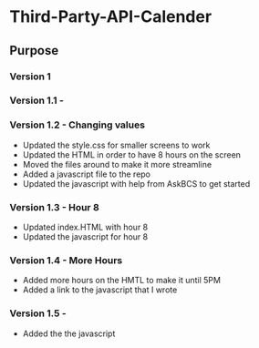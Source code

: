 # Third-Party-API-Calender

## Purpose

### Version 1

### Version 1.1 - 

### Version 1.2 - Changing values
* Updated the style.css for smaller screens to work
* Updated the HTML in order to have 8 hours on the screen
* Moved the files around to make it more streamline
* Added a javascript file to the repo
* Updated the javascript with help from AskBCS to get started

### Version 1.3 - Hour 8
* Updated index.HTML with hour 8
* Updated the javascript for hour 8

### Version 1.4 - More Hours
* Added more hours on the HMTL to make it until 5PM
* Added a link to the javascript that I wrote

### Version 1.5 - 
* Added the the javascript 
